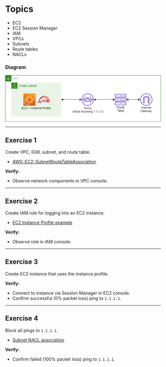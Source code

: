 # Topics
- EC2
- EC2 Session Manager
- IAM
- VPCs
- Subnets
- Route tables
- NACLs

### Diagram

![Diagram](e02.png)

---

## Exercise 1
Create VPC, IGW, subnet, and route table.
- [AWS::EC2::SubnetRouteTableAssociation](https://docs.aws.amazon.com/AWSCloudFormation/latest/UserGuide/aws-resource-ec2-subnet-route-table-assoc.html)

**Verify:** 
- Observe network components in VPC console.

---

## Exercise 2
Create IAM role for logging into an EC2 instance.
- [EC2 Instance Profile example](https://docs.aws.amazon.com/systems-manager/latest/userguide/setup-instance-profile.html)

**Verify:**
- Observe role in IAM console.

---

## Exercise 3 
Create EC2 instance that uses the instance profile.

**Verify:** 
- Connect to instance via Session Manager in EC2 console.
- Confirm successful (0% packet loss) ping to `1.1.1.1`.

---

## Exercise 4 
Block all pings to `1.1.1.1`.

- [Subnet NACL association](https://docs.aws.amazon.com/AWSCloudFormation/latest/UserGuide/aws-resource-ec2-subnet-network-acl-assoc.html)

**Verify:** 
- Confirm failed (100% packet loss) ping to `1.1.1.1`.